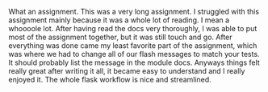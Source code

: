 What an assignment. This was a very long assignment. I struggled with this assignment mainly because it was a whole lot of reading. I mean a whoooole lot. After having read the docs very thoroughly, I was able to put most of the assignment together, but it was still touch and go. After everything was done came my least favorite part of the assignment, which was where we had to change all of our flash messages to match your tests. It should probably list the message in the module docs. Anyways things felt really great after writing it all, it became easy to understand and I really enjoyed it. The whole flask workflow is nice and streamlined.

